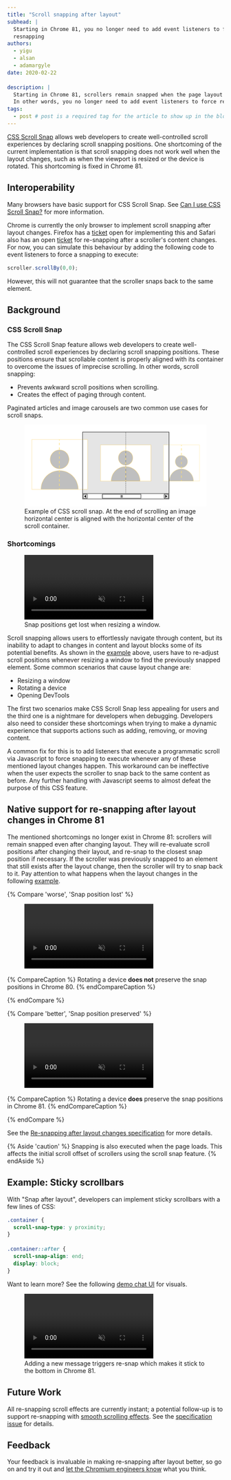 ```yaml
---
title: "Scroll snapping after layout"
subhead: |
  Starting in Chrome 81, you no longer need to add event listeners to force
  resnapping
authors:
  - yigu
  - alsan
  - adamargyle
date: 2020-02-22

description: |
  Starting in Chrome 81, scrollers remain snapped when the page layout changes.
  In other words, you no longer need to add event listeners to force resnapping.
tags:
  - post # post is a required tag for the article to show up in the blog.
---
```


[CSS Scroll Snap](https://developers.google.com/web/updates/2018/07/css-scroll-snap)
allows web developers to create well-controlled scroll experiences by declaring
scroll snapping positions. One shortcoming of the current implementation is that
scroll snapping does not work well when the layout changes, such as when the viewport is
resized or the device is rotated. This shortcoming is fixed in Chrome 81.

## Interoperability
Many browsers have basic support for CSS Scroll Snap. See [Can I use CSS
Scroll Snap?](https://caniuse.com/#feat=css-snappoints) for more information.

Chrome is currently the only browser to implement scroll snapping after layout
changes.  Firefox has a
[ticket](https://bugzilla.mozilla.org/show_bug.cgi?id=1530253) open for
implementing this and Safari also has an open
[ticket](https://bugs.webkit.org/show_bug.cgi?id=144826) for re-snapping after a
scroller's content changes. For now, you can simulate this behaviour by adding
the following code to event listeners to force a snapping to execute:
```javascript
scroller.scrollBy(0,0);
```
However, this will not guarantee that the scroller snaps back to the same
element.

## Background
### CSS Scroll Snap
The CSS Scroll Snap feature allows web developers to create well-controlled
scroll experiences by declaring scroll snapping positions. These positions
ensure that scrollable content is properly aligned with its container to
overcome the issues of imprecise scrolling. In other words, scroll snapping:
- Prevents awkward scroll positions when scrolling.
- Creates the effect of paging through content.

Paginated articles and image carousels are two common use cases for scroll
snaps.
<figure class="w-figure">
  <img src="./css-scroll-snap-example.png" alt="Example of CSS scroll snap.">
  <figcaption class="w-figcaption">Example of CSS scroll snap. At the end of
    scrolling an image horizontal center is aligned with the horizontal center
    of the scroll container.
  </figcaption>
</figure>

### Shortcomings
<figure class="w-figure w-figure--center">
  <video controls autoplay loop muted class="w-screenshot">
    <source src="./resizing-breaks-snap-positions.webm" type="video/webm;">
    <source src="./resizing-breaks-snap-positions.mp4" type="video/mp4;">
  </video>
 <figcaption class="w-figcaption">
    Snap positions get lost when resizing a window.
  </figcaption>
</figure>

Scroll snapping allows users to effortlessly navigate through content, but its
inability to adapt to changes in content and layout blocks some of its potential
benefits. As shown in the [example](https://codepen.io/argyleink/pen/MWWpOmz)
above, users have to re-adjust scroll positions whenever resizing a window to
find the previously snapped element. Some common scenarios that cause layout
change are:
- Resizing a window
- Rotating a device
- Opening DevTools

The first two scenarios make CSS Scroll Snap less appealing for users and the
third one is a nightmare for developers when debugging. Developers also need to
consider these shortcomings when trying to make a dynamic experience that
supports actions such as adding, removing, or moving content.

A common fix for this is to add listeners that execute a programmatic scroll via
Javascript to force snapping to execute whenever any of these mentioned layout
changes happen. This workaround can be ineffective when the user expects the
scroller to snap back to the same content as before. Any further handling with
Javascript seems to almost defeat the purpose of this CSS feature.

## Native support for re-snapping after layout changes in Chrome 81
The mentioned shortcomings no longer exist in Chrome 81: scrollers will remain
snapped even after changing layout. They will re-evaluate scroll positions after
changing their layout, and re-snap to the closest snap position if necessary. If
the scroller was previously snapped to an element that still exists after the
layout change, then the scroller will try to snap back to it. Pay attention to
what happens when the layout changes in the following
[example](https://codepen.io/argyleink/full/YzXyOaX).

<div class="w-columns">
{% Compare 'worse', 'Snap position lost' %}
<figure class="w-figure w-figure--center">
  <video controls autoplay loop muted class="w-screenshot">
    <source src="./snap-positions-lost.webm" type="video/webm;">
    <source src="./snap-positions-lost.mp4" type="video/mp4;">
  </video>
</figure>

{% CompareCaption %}
Rotating a device **does not** preserve the snap positions in Chrome 80.
{% endCompareCaption %}

{% endCompare %}

{% Compare 'better', 'Snap position preserved' %}
<figure class="w-figure w-figure--center">
  <video controls autoplay loop muted class="w-screenshot">
    <source src="./snap-positions-preserved.webm" type="video/webm;">
    <source src="./snap-positions-preserved.mp4" type="video/mp4;">
  </video>
</figure>

{% CompareCaption %}
Rotating a device **does** preserve the snap positions in Chrome 81.
{% endCompareCaption %}

{% endCompare %}
</div>

See the [Re-snapping after layout changes
specification](https://drafts.csswg.org/css-scroll-snap-1/#re-snap) for more
details.

{% Aside 'caution' %} Snapping is also executed when the page loads. This
affects the initial scroll offset of scrollers using the scroll snap feature.
{% endAside %}

## Example: Sticky scrollbars
With "Snap after layout", developers can implement sticky scrollbars with a few
lines of CSS:
```css
.container {
  scroll-snap-type: y proximity;
}

.container::after {
  scroll-snap-align: end;
  display: block;
}
```
Want to learn more? See the following [demo chat
UI](https://codepen.io/argyleink/pen/RwPWqKe) for visuals.

<figure class="w-figure w-figure--center">
  <video controls autoplay loop muted class="w-screenshot">
    <source src="./scroll-snap-bottom.webm" type="video/webm;">
    <source src="./scroll-snap-bottom.mp4" type="video/mp4;">
  </video>
  <figcaption class="w-figcaption">
    Adding a new message triggers re-snap which makes it stick to the bottom in
    Chrome 81.
  </figcaption>
</figure>

## Future Work
All re-snapping scroll effects are currently instant; a potential follow-up is
to support re-snapping with [smooth scrolling
effects](https://developers.google.com/web/updates/2016/02/smooth-scrolling-in-chrome-49).
See the [specification issue](https://github.com/w3c/csswg-drafts/issues/4609)
for details.

## Feedback

Your feedback is invaluable in making re-snapping after layout better, so go on
and try it out and [let the Chromium engineers
know](https://bugs.chromium.org/p/chromium/issues/detail?id=866127) what you
think.
